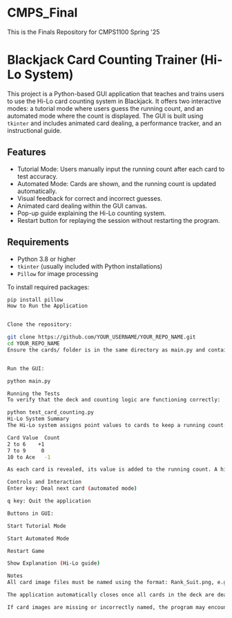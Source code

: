 # CMPS_Final
This is the Finals Repository for CMPS1100 Spring '25

# Blackjack Card Counting Trainer (Hi-Lo System)

This project is a Python-based GUI application that teaches and trains users to use the Hi-Lo card counting system in Blackjack. It offers two interactive modes: a tutorial mode where users guess the running count, and an automated mode where the count is displayed. The GUI is built using `tkinter` and includes animated card dealing, a performance tracker, and an instructional guide.

## Features

- Tutorial Mode: Users manually input the running count after each card to test accuracy.
- Automated Mode: Cards are shown, and the running count is updated automatically.
- Visual feedback for correct and incorrect guesses.
- Animated card dealing within the GUI canvas.
- Pop-up guide explaining the Hi-Lo counting system.
- Restart button for replaying the session without restarting the program.

## Requirements

- Python 3.8 or higher
- `tkinter` (usually included with Python installations)
- `Pillow` for image processing

To install required packages:
```bash
pip install pillow
How to Run the Application


Clone the repository:

git clone https://github.com/YOUR_USERNAME/YOUR_REPO_NAME.git
cd YOUR_REPO_NAME
Ensure the cards/ folder is in the same directory as main.py and contains all 52 properly named card image files.


Run the GUI:

python main.py

Running the Tests
To verify that the deck and counting logic are functioning correctly:

python test_card_counting.py
Hi-Lo System Summary
The Hi-Lo system assigns point values to cards to keep a running count:

Card Value	Count
2 to 6	  +1
7 to 9	   0
10 to Ace	-1

As each card is revealed, its value is added to the running count. A higher count indicates a deck favorable to the player.

Controls and Interaction
Enter key: Deal next card (automated mode)

q key: Quit the application

Buttons in GUI:

Start Tutorial Mode

Start Automated Mode

Restart Game

Show Explanation (Hi-Lo guide)

Notes
All card image files must be named using the format: Rank_Suit.png, e.g., 2_Hearts.png, Queen_Spades.png.

The application automatically closes once all cards in the deck are dealt.

If card images are missing or incorrectly named, the program may encounter errors when displaying cards.
